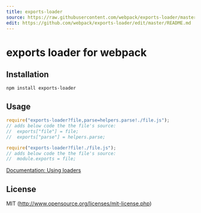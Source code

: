 ```yaml
---
title: exports-loader
source: https://raw.githubusercontent.com/webpack/exports-loader/master/README.md
edit: https://github.com/webpack/exports-loader/edit/master/README.md
---
```

# exports loader for webpack

## Installation

```
npm install exports-loader
```

## Usage

``` javascript
require("exports-loader?file,parse=helpers.parse!./file.js");
// adds below code the the file's source:
//  exports["file"] = file;
//  exports["parse"] = helpers.parse;

require("exports-loader?file!./file.js");
// adds below code the the file's source:
//  module.exports = file;
```

[Documentation: Using loaders](http://webpack.github.io/docs/using-loaders.html)

## License

MIT (http://www.opensource.org/licenses/mit-license.php)
